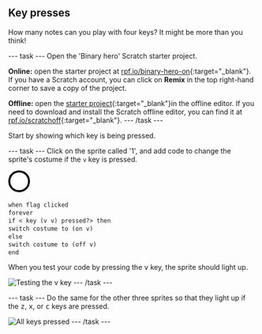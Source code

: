 ## Key presses

How many notes can you play with four keys? It might be more than you think!

--- task ---
Open the 'Binary hero' Scratch starter project.

**Online:** open the starter project at [rpf.io/binary-hero-on](http://rpf.io/binary-hero-on){:target="_blank"}. If you have a Scratch account, you can click on **Remix** in the top right-hand corner to save a copy of the project.

**Offline:** open the [starter project](http://rpf.io/p/en/binary-hero-go){:target="_blank"}in the offline editor. If you need to download and install the Scratch offline editor, you can find it at [rpf.io/scratchoff](http://rpf.io/scratchoff){:target="_blank"}.
--- /task ---

Start by showing which key is being pressed. 

--- task ---
Click on the sprite called '1', and add code to change the sprite's costume if the `v` key is pressed.

![costume](images/1.png)
```blocks3
when flag clicked
forever
if < key (v v) pressed?> then
switch costume to (on v)
else
switch costume to (off v)
end
```

When you test your code by pressing the <kbd>v</kbd> key, the sprite should light up.

![Testing the v key](images/1-test.png)
--- /task ---

--- task ---
Do the same for the other three sprites so that they light up if the <kbd>z</kbd>, <kbd>x</kbd>, or <kbd>c</kbd> keys are pressed.

![All keys pressed](images/all-key-presses.png)
--- /task ---

